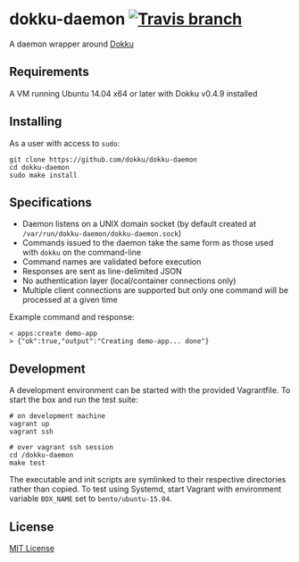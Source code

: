 # dokku-daemon [![Travis branch](https://img.shields.io/travis/dokku/dokku-daemon/master.svg?style=flat-square)](https://travis-ci.org/dokku/dokku-daemon)

A daemon wrapper around [Dokku](https://github.com/dokku/dokku)

## Requirements

A VM running Ubuntu 14.04 x64 or later with Dokku v0.4.9 installed

## Installing

As a user with access to `sudo`:

    git clone https://github.com/dokku/dokku-daemon
    cd dokku-daemon
    sudo make install

## Specifications

* Daemon listens on a UNIX domain socket (by default created at `/var/run/dokku-daemon/dokku-daemon.sock`)
* Commands issued to the daemon take the same form as those used with `dokku` on the command-line
* Command names are validated before execution
* Responses are sent as line-delimited JSON
* No authentication layer (local/container connections only)
* Multiple client connections are supported but only one command will be processed at a given time

Example command and response:

    < apps:create demo-app
    > {"ok":true,"output":"Creating demo-app... done"}

## Development

A development environment can be started with the provided Vagrantfile. To start the box and run the test suite:

    # on development machine
    vagrant up
    vagrant ssh

    # over vagrant ssh session
    cd /dokku-daemon
    make test

The executable and init scripts are symlinked to their respective directories rather than copied. To test using Systemd, start Vagrant with environment variable `BOX_NAME` set to `bento/ubuntu-15.04`.

## License

[MIT License](LICENSE.txt)
